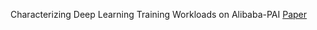 Characterizing Deep Learning Training Workloads on Alibaba-PAI [Paper](https://arxiv.org/pdf/1910.05930.pdf)
